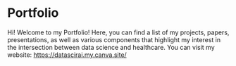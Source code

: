 # Portfolio

Hi! Welcome to my Portfolio! Here, you can find a list of my projects, papers, presentations, as well as various components that highlight my interest in the intersection between data science and healthcare. You can visit my website: https://datascirai.my.canva.site/
